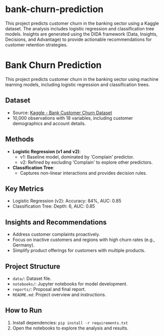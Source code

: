 # bank-churn-prediction
This project predicts customer churn in the banking sector using a Kaggle dataset. The analysis includes logistic regression and classification tree models. Insights are generated using the DIDA framework (Data, Insights, Decisions, and Advantage) to provide actionable recommendations for customer retention strategies.

# Bank Churn Prediction
This project predicts customer churn in the banking sector using machine learning models, including logistic regression and classification trees.

## Dataset
- Source: [Kaggle - Bank Customer Churn Dataset](https://www.kaggle.com/datasets/radheshyamkollipara/bank-customer-churn?resource=download)
- 10,000 observations with 18 variables, including customer demographics and account details.

## Methods
- **Logistic Regression (v1 and v2)**:
  - v1: Baseline model, dominated by 'Complain' predictor.
  - v2: Refined by excluding 'Complain' to explore other predictors.
- **Classification Tree**:
  - Captures non-linear interactions and provides decision rules.

## Key Metrics
- Logistic Regression (v2): Accuracy: 84%, AUC: 0.85
- Classification Tree: Depth: 6, AUC: 0.85

## Insights and Recommendations
- Address customer complaints proactively.
- Focus on inactive customers and regions with high churn rates (e.g., Germany).
- Simplify product offerings for customers with multiple products.

## Project Structure
- `data/`: Dataset file.
- `notebooks/`: Jupyter notebooks for model development.
- `reports/`: Proposal and final report.
- `README.md`: Project overview and instructions.

## How to Run
1. Install dependencies: `pip install -r requirements.txt`
2. Open the notebooks to explore the analysis and results.
